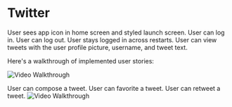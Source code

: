 # Twitter


User sees app icon in home screen and styled launch screen. 
User can log in. 
User can log out. 
User stays logged in across restarts. 
 User can view tweets with the user profile picture, username, and tweet text. 

Here's a walkthrough of implemented user stories:

<img src='https://media.giphy.com/media/UUn3tZH9o3iw1lcMEO/giphy.gif' title='Video Walkthrough' width='' alt='Video Walkthrough' />

User can compose a tweet. 
User can favorite a tweet. 
User can retweet a tweet. 
<img src='https://media.giphy.com/media/huabnF3m9qv4GgupO1/giphy.gif' title='Video Walkthrough' width='' alt='Video Walkthrough' />
